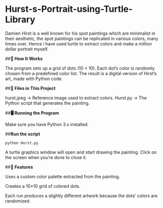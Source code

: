 # Hurst-s-Portrait-using-Turtle-Library

Damien Hirst is a well known for his spot paintings which are minimalist in their aesthetic, the spot paintings can be replicated in various colors, many times over. Hence i have used turtle to extract colors and make a million dollar portrait myself.

##**🚀 How It Works**

The program sets up a grid of dots (10 × 10).
Each dot’s color is randomly chosen from a predefined color list.
The result is a digital version of Hirst’s art, made with Python code.

##**📂 Files in This Project**

hurst.jpeg → Reference image used to extract colors.
Hurst.py → The Python script that generates the painting.

##**🖥 Running the Program**

Make sure you have Python 3.x installed.

##**Run the script**

```python Hurst.py```

A turtle graphics window will open and start drawing the painting.
Click on the screen when you’re done to close it.

##**🎨 Features**

Uses a custom color palette extracted from the painting.

Creates a 10×10 grid of colored dots.

Each run produces a slightly different artwork because the dots’ colors are randomized.
